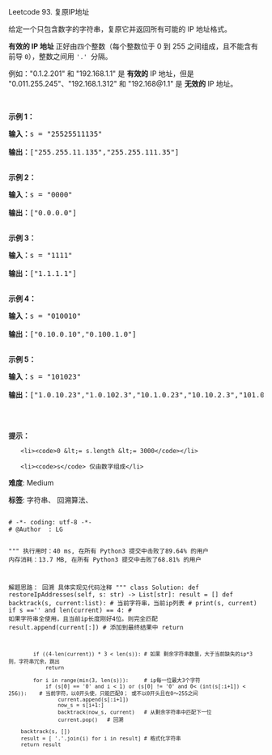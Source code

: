 Leetcode 93. 复原IP地址
<p>给定一个只包含数字的字符串，复原它并返回所有可能的 IP 地址格式。</p>


<p><strong>有效的 IP 地址</strong> 正好由四个整数（每个整数位于 0 到 255 之间组成，且不能含有前导 <code>0</code>），整数之间用 <code>&#39;.&#39; </code>分隔。</p>



<p>例如：&quot;0.1.2.201&quot; 和 &quot;192.168.1.1&quot; 是 <strong>有效的</strong> IP 地址，但是 &quot;0.011.255.245&quot;、&quot;192.168.1.312&quot; 和 &quot;192.168@1.1&quot; 是 <strong>无效的</strong> IP 地址。</p>



<p>&nbsp;</p>



<p><strong>示例 1：</strong></p>



<pre><strong>输入：</strong>s = &quot;25525511135&quot;

<strong>输出：</strong>[&quot;255.255.11.135&quot;,&quot;255.255.111.35&quot;]

</pre>



<p><strong>示例 2：</strong></p>



<pre><strong>输入：</strong>s = &quot;0000&quot;

<strong>输出：</strong>[&quot;0.0.0.0&quot;]

</pre>



<p><strong>示例 3：</strong></p>



<pre><strong>输入：</strong>s = &quot;1111&quot;

<strong>输出：</strong>[&quot;1.1.1.1&quot;]

</pre>



<p><strong>示例 4：</strong></p>



<pre><strong>输入：</strong>s = &quot;010010&quot;

<strong>输出：</strong>[&quot;0.10.0.10&quot;,&quot;0.100.1.0&quot;]

</pre>



<p><strong>示例 5：</strong></p>



<pre><strong>输入：</strong>s = &quot;101023&quot;

<strong>输出：</strong>[&quot;1.0.10.23&quot;,&quot;1.0.102.3&quot;,&quot;10.1.0.23&quot;,&quot;10.10.2.3&quot;,&quot;101.0.2.3&quot;]

</pre>



<p>&nbsp;</p>



<p><strong>提示：</strong></p>



<ul>

	<li><code>0 &lt;= s.length &lt;= 3000</code></li>

	<li><code>s</code> 仅由数字组成</li>

</ul>





 **难度**: Medium



 **标签**: 字符串、 回溯算法、 





<div class="hcb_wrap">
<pre class="prism undefined-numbers lang-python" data-lang="Python"><code>
# -*- coding: utf-8 -*-
# @Author  : LG

"""
执行用时：40 ms, 在所有 Python3 提交中击败了89.64% 的用户
内存消耗：13.7 MB, 在所有 Python3 提交中击败了68.81% 的用户

解题思路：
    回溯
    具体实现见代码注释
"""
class Solution:
    def restoreIpAddresses(self, s: str) -> List[str]:
        result = []
        def backtrack(s, current:list): #   当前字符串，当前ip列表
            # print(s, current)
            if s =='' and len(current) == 4:    # 如果字符串全使用，且当前ip长度刚好4位。则完全匹配
                result.append(current[:])       # 添加到最终结果中
                return

            if ((4-len(current)) * 3 < len(s)): # 如果 剩余字符串数量，大于当前缺失的ip*3 则，字符串冗余，跳出
                return

            for i in range(min(3, len(s))):     # ip每一位最大3个字符
                if (s[0] == '0' and i < 1) or (s[0] != '0' and 0< (int(s[:i+1]) < 256)):    # 当前字符，以0开头使，只能匹配0； 或不以0开头且在0～255之间
                    current.append(s[:i+1])
                    now_s = s[i+1:]
                    backtrack(now_s, current)   # 从剩余字符串中匹配下一位
                    current.pop()   # 回溯

        backtrack(s, [])
        result = [ '.'.join(i) for i in result] # 格式化字符串
        return result
</code></pre></div>
